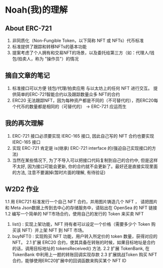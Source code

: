 # Noah(我)的理解

## About ERC-721
1. 非同质化（Non-Fungible Token，以下简称 NFT 或 NFTs）代币标准
2. 标准提供了跟踪和转移NFTs的基本功能
3. 提案考虑了个人拥有和交易NFT的场景，以及委托给第三方（如：代理人/钱包/拍卖人，称为 "操作员"）的情况

## 摘自文章的笔记
1. 标准接口可以方便 钱包/代理/拍卖应用 与以太坊上的任何 NFT 进行交互。 提供简单的ERC-721智能合约以及跟踪数量众多 NFT的合约
2. ERC20 无法跟踪NFT，因为每种资产都是不同的（不可替代的），而ERC20每个代币的数量都是相同的（可替代的） -> ERC-721 应运而生

## 我的再次理解
1. ERC-721 接口必须要实现 IERC-165 接口, 因此自己写的 NFT 合约也要实现 IERC-165 接口
2. 实现 ERC-721 肯定是 is(继承) ERC-721 interface 的(强迫自己实现接口的方法)
3. 当然在某些情况下, 为了不导入可以把接口代码复制到自己的合约中, 但是这样不太好, 因为接口可能会更新, 你的合约就不会更新了。最好还是直接实现里面的方法, 注意不要漏掉(暂时片面的理解, 有待验证)

## W2D2 作业
1.1 用 ERC721 标准发行一个自己 NFT 合约，并用图片铸造几个 NFT ， 请把图片和 Meta Json数据上传到去中心的存储服务中，请贴出在 OpenSea 的 NFT 链接
1.2 编写一个简单的 NFT市场合约，使用自己的发行的 Token 来买卖 NFT
   1. list() : 实现上架功能，NFT 持有者可以设定一个价格（需要多少个 Token 购买该 NFT）并上架 NFT 到 NFT 市场。
   2. buyNFT() : 实现购买 NFT 功能，用户转入所定价的 token 数量，获得对应的 NFT。
2.1 扩展 ERC20 合约，使其具备在转账的时候，如果目标地址是合约的话，调用目标地址的 tokensReceived() 方法.
2.2 扩展 TokenBank, 在TokenBank 中利用上一题的转账回调实现存款
2.3 扩展挑战Token 购买 NFT 合约，能够使用ERC20扩展中的回调函数来购买某个 NFT ID